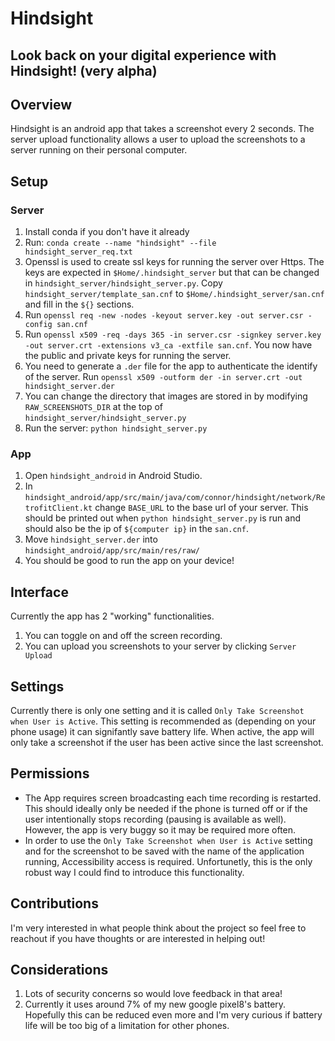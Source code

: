 # Hindsight
Look back on your digital experience with Hindsight! (very alpha)
---

## Overview
Hindsight is an android app that takes a screenshot every 2 seconds. The server upload functionality allows a user to upload the screenshots to a server running on their personal computer.

## Setup
### Server
1) Install conda if you don't have it already
2) Run: `conda create --name "hindsight" --file hindsight_server_req.txt`
3) Openssl is used to create ssl keys for running the server over Https. The keys are expected in `$Home/.hindsight_server` but that can be changed in `hindsight_server/hindsight_server.py`. Copy `hindsight_server/template_san.cnf` to `$Home/.hindsight_server/san.cnf` and fill in the `${}` sections. 
4) Run `openssl req -new -nodes -keyout server.key -out server.csr -config san.cnf`
5) Run `openssl x509 -req -days 365 -in server.csr -signkey server.key -out server.crt -extensions v3_ca -extfile san.cnf`. You now have the public and private keys for running the server.
6) You need to generate a `.der` file for the app to authenticate the identify of the server. Run `openssl x509 -outform der -in server.crt -out hindsight_server.der`
7) You can change the directory that images are stored in by modifying `RAW_SCREENSHOTS_DIR` at the top of `hindsight_server/hindsight_server.py`
8) Run the server: `python hindsight_server.py`

### App
1) Open `hindsight_android` in Android Studio.
2) In `hindsight_android/app/src/main/java/com/connor/hindsight/network/RetrofitClient.kt` change `BASE_URL` to the base url of your server. This should be printed out when `python hindsight_server.py` is run and should also be the ip of `${computer ip}` in the `san.cnf`.
3) Move `hindsight_server.der` into `hindsight_android/app/src/main/res/raw/`
4) You should be good to run the app on your device!

## Interface
Currently the app has 2 "working" functionalities.
1) You can toggle on and off the screen recording.
2) You can upload you screenshots to your server by clicking `Server Upload`

## Settings
Currently there is only one setting and it is called `Only Take Screenshot when User is Active`. This setting is recommended as (depending on your phone usage) it can signifantly save battery life. When active, the app will only take a screenshot if the user has been active since the last screenshot.

## Permissions
* The App requires screen broadcasting each time recording is restarted. This should ideally only be needed if the phone is turned off or if the user intentionally stops recording (pausing is available as well). However, the app is very buggy so it may be required more often.
* In order to use the `Only Take Screenshot when User is Active` setting and for the screenshot to be saved with the name of the application running, Accessibility access is required. Unfortunetly, this is the only robust way I could find to introduce this functionality.

## Contributions
I'm very interested in what people think about the project so feel free to reachout if you have thoughts or are interested in helping out!

## Considerations
1) Lots of security concerns so would love feedback in that area!
2) Currently it uses around 7% of my new google pixel8's battery. Hopefully this can be reduced even more and I'm very curious if battery life will be too big of a limitation for other phones.